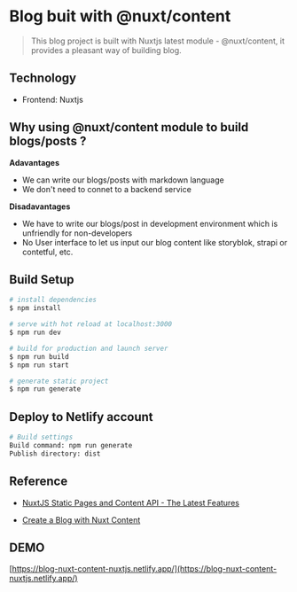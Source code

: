# Blog buit with @nuxt/content 

> This blog project is built with Nuxtjs latest module - @nuxt/content, it provides a pleasant way of building blog.

## Technology
- Frontend: Nuxtjs
  
## Why using @nuxt/content module to build blogs/posts ?
**Adavantages**
- We can write our blogs/posts with markdown language
- We don't need to connet to a backend service

**Disadavantages**
- We have to write our blogs/post in development environment which is unfriendly for non-developers
- No User interface to let us input our blog content like storyblok, strapi or contetful, etc.
  
## Build Setup

```bash
# install dependencies
$ npm install

# serve with hot reload at localhost:3000
$ npm run dev

# build for production and launch server
$ npm run build
$ npm run start

# generate static project
$ npm run generate
```

## Deploy to Netlify account

```bash
# Build settings
Build command: npm run generate
Publish directory: dist
```

## Reference
- [NuxtJS Static Pages and Content API - The Latest Features](https://www.youtube.com/watch?v=syD1Z55X8fQ)
<!-- <br> -->
- [Create a Blog with Nuxt Content](https://nuxtjs.org/blog/creating-blog-with-nuxt-content)

## DEMO
[https://blog-nuxt-content-nuxtjs.netlify.app/](https://blog-nuxt-content-nuxtjs.netlify.app/)